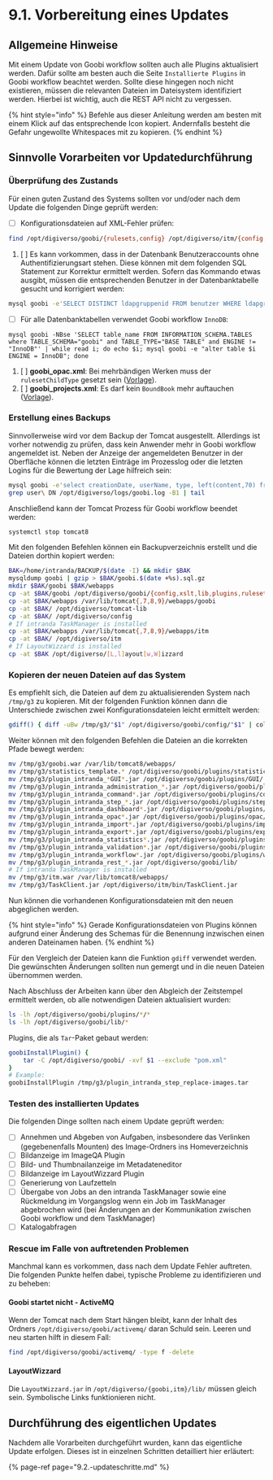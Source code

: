 # 9.1. Vorbereitung eines Updates

## Allgemeine Hinweise

Mit einem Update von Goobi workflow sollten auch alle Plugins aktualisiert werden. Dafür sollte am besten auch die Seite `Installierte Plugins` in Goobi workflow beachtet werden. Sollte diese hingegen noch nicht existieren, müssen die relevanten Dateien  im Dateisystem identifiziert werden. Hierbei ist wichtig, auch die REST API nicht zu vergessen.

{% hint style="info" %}
Befehle aus dieser Anleitung werden am besten mit einem Klick auf das entsprechende Icon kopiert. Andernfalls besteht die Gefahr ungewollte Whitespaces mit zu kopieren.
{% endhint %}

## Sinnvolle Vorarbeiten vor Updatedurchführung

### Überprüfung des Zustands

Für einen guten Zustand des Systems sollten vor und/oder nach dem Update die folgenden Dinge geprüft werden:

* [ ] Konfigurationsdateien auf XML-Fehler prüfen:

```bash
find /opt/digiverso/goobi/{rulesets,config} /opt/digiverso/itm/{config,templates} /etc/tomcat{,7,8,9}  -name "*.xml" -exec xmllint --noout {} \;
```

1. [ ] Es kann vorkommen, dass in der Datenbank Benutzeraccounts ohne Authentifizierungsart stehen. Diese können mit dem folgenden SQL Statement zur Korrektur ermittelt werden. Sofern das Kommando etwas ausgibt, müssen die entsprechenden Benutzer in der Datenbanktabelle gesucht und korrigiert werden:

```bash
mysql goobi -e'SELECT DISTINCT ldapgruppenid FROM benutzer WHERE ldapgruppenid NOT IN (SELECT ldapgruppenid FROM ldapgruppen) OR ldapgruppenid IS NULL'
```

* [ ] Für alle Datenbanktabellen verwendet Goobi workflow `InnoDB`:

```text
mysql goobi -NBse 'SELECT table_name FROM INFORMATION_SCHEMA.TABLES where TABLE_SCHEMA="goobi" and TABLE_TYPE="BASE TABLE" and ENGINE != "InnoDB"' | while read i; do echo $i; mysql goobi -e "alter table $i ENGINE = InnoDB"; done
```

1. [ ] **goobi\_opac.xml**: Bei mehrbändigen Werken muss der `rulesetChildType` gesetzt sein \([Vorlage](https://github.com/intranda/goobi-workflow/blob/master/Goobi/install/config/goobi_opac.xml#L36)\).
2. [ ] **goobi\_projects.xml**: Es darf kein `BoundBook` mehr auftauchen \([Vorlage](https://github.com/intranda/goobi-workflow/blob/master/Goobi/install/config/goobi_projects.xml)\).

### Erstellung eines Backups

Sinnvollerweise wird vor dem Backup der Tomcat ausgestellt. Allerdings ist vorher notwendig zu prüfen, dass kein Anwender mehr in Goobi workflow angemeldet ist. Neben der Anzeige der angemeldeten Benutzer in der Oberfläche können die letzten Einträge im Prozesslog oder die letzten Logins für die Bewertung der Lage hilfreich sein:

```bash
mysql goobi -e'select creationDate, userName, type, left(content,70) from processlog order by creationDate desc limit 30'
grep user\ DN /opt/digiverso/logs/goobi.log -B1 | tail
```

Anschließend kann der Tomcat Prozess für Goobi workflow beendet werden:

```bash
systemctl stop tomcat8
```

Mit den folgenden Befehlen können ein Backupverzeichnis erstellt und die Dateien dorthin kopiert werden:

```bash
BAK=/home/intranda/BACKUP/$(date -I) && mkdir $BAK
mysqldump goobi | gzip > $BAK/goobi.$(date +%s).sql.gz
mkdir $BAK/goobi $BAK/webapps
cp -at $BAK/goobi /opt/digiverso/goobi/{config,xslt,lib,plugins,rulesets,scripts}
cp -at $BAK/webapps /var/lib/tomcat{,7,8,9}/webapps/goobi
cp -at $BAK/ /opt/digiverso/tomcat-lib
cp -at $BAK/ /opt/digiverso/config
# If intranda TaskManager is installed
cp -at $BAK/webapps /var/lib/tomcat{,7,8,9}/webapps/itm
cp -at $BAK/ /opt/digiverso/itm
# If LayoutWizzard is installed
cp -at $BAK /opt/digiverso/[L,l]ayout[w,W]izzard
```

### Kopieren der neuen Dateien auf das System

Es empfiehlt sich, die Dateien auf dem zu aktualisierenden System nach `/tmp/g3` zu kopieren. Mit der folgenden Funktion können dann die Unterschiede zwischen zwei Konfigurationsdateien leicht ermittelt werden:

```bash
gdiff() { diff -uBw /tmp/g3/"$1" /opt/digiverso/goobi/config/"$1" | colordiff; }
```

Weiter können mit den folgenden Befehlen die Dateien an die korrekten Pfade bewegt werden:

```bash
mv /tmp/g3/goobi.war /var/lib/tomcat8/webapps/
mv /tmp/g3/statistics_template.* /opt/digiverso/goobi/plugins/statistics/
mv /tmp/g3/plugin_intranda_*GUI*.jar /opt/digiverso/goobi/plugins/GUI/
mv /tmp/g3/plugin_intranda_administration_*.jar /opt/digiverso/goobi/plugins/administration/
mv /tmp/g3/plugin_intranda_command*.jar /opt/digiverso/goobi/plugins/command/
mv /tmp/g3/plugin_intranda_step_*.jar /opt/digiverso/goobi/plugins/step/
mv /tmp/g3/plugin_intranda_dashboard*.jar /opt/digiverso/goobi/plugins/dashboard/
mv /tmp/g3/plugin_intranda_opac*.jar /opt/digiverso/goobi/plugins/opac/
mv /tmp/g3/plugin_intranda_import*.jar /opt/digiverso/goobi/plugins/import/
mv /tmp/g3/plugin_intranda_export*.jar /opt/digiverso/goobi/plugins/export/
mv /tmp/g3/plugin_intranda_statistics*.jar /opt/digiverso/goobi/plugins/statistics/
mv /tmp/g3/plugin_intranda_validation*.jar /opt/digiverso/goobi/plugins/validation/
mv /tmp/g3/plugin_intranda_workflow*.jar /opt/digiverso/goobi/plugins/workflow/
mv /tmp/g3/plugin_intranda_rest_*.jar /opt/digiverso/goobi/lib/
# If intranda TaskManager is installed
mv /tmp/g3/itm.war /var/lib/tomcat8/webapps/
mv /tmp/g3/TaskClient.jar /opt/digiverso/itm/bin/TaskClient.jar
```

Nun können die vorhandenen Konfigurationsdateien mit den neuen abgeglichen werden. 

{% hint style="info" %}
Gerade Konfigurationsdateien von Plugins können aufgrund einer Änderung des Schemas für die Benennung inzwischen einen anderen Dateinamen haben.
{% endhint %}

Für den Vergleich der Dateien kann die Funktion `gdiff` verwendet werden. Die gewünschten Änderungen sollten nun gemergt und in die neuen Dateien übernommen werden.

Nach Abschluss der Arbeiten kann über den Abgleich der Zeitstempel ermittelt werden, ob alle notwendigen Dateien aktualisiert wurden:

```bash
ls -lh /opt/digiverso/goobi/plugins/*/*
ls -lh /opt/digiverso/goobi/lib/*
```

Plugins, die als `Tar`-Paket gebaut werden:

```bash
goobiInstallPlugin() {
    tar -C /opt/digiverso/goobi/ -xvf $1 --exclude "pom.xml"
}
# Example:
goobiInstallPlugin /tmp/g3/plugin_intranda_step_replace-images.tar
```

### Testen des installierten Updates

Die folgenden Dinge sollten nach einem Update geprüft werden:

* [ ] Annehmen und Abgeben von Aufgaben, insbesondere das Verlinken \(gegebenenfalls Mounten\) des Image-Ordners ins Homeverzeichnis
* [ ] Bildanzeige im ImageQA Plugin
* [ ] Bild- und Thumbnailanzeige im Metadateneditor
* [ ] Bildanzeige im LayoutWizzard Plugin
* [ ] Generierung von Laufzetteln
* [ ] Übergabe von Jobs an den intranda TaskManager sowie eine Rückmeldung im Vorgangslog wenn ein Job im TaskManager abgebrochen wird \(bei Änderungen an der Kommunikation zwischen Goobi workflow und dem TaskManager\)
* [ ] Katalogabfragen

### Rescue im Falle von auftretenden Problemen

Manchmal kann es vorkommen, dass nach dem Update Fehler auftreten. Die folgenden Punkte helfen dabei, typische Probleme zu identifizieren und zu beheben:

#### **Goobi startet nicht - ActiveMQ**

Wenn der Tomcat nach dem Start hängen bleibt, kann der Inhalt des Ordners `/opt/digiverso/goobi/activemq/` daran Schuld sein. Leeren und neu starten hilft in diesem Fall:

```bash
find /opt/digiverso/goobi/activemq/ -type f -delete
```

#### **LayoutWizzard**

Die `LayoutWizzard.jar` in `/opt/digiverso/{goobi,itm}/lib/` müssen gleich sein. Symbolische Links funktionieren nicht.

## Durchführung des eigentlichen Updates

Nachdem alle Vorarbeiten durchgeführt wurden, kann das eigentliche Update erfolgen. Dieses ist in einzelnen Schritten detailliert hier erläutert:

{% page-ref page="9.2.-updateschritte.md" %}

